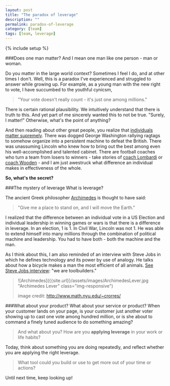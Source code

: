 ```yaml
---
layout: post
title: "The paradox of leverage"
description: ""
permalink: paradox-of-leverage
category: [team]
tags: [team, leverage]
---
```

{% include setup %}

###Does one man matter?
And I mean one man like one person - man or woman.

Do you matter in the large world context? Sometimes I feel I do, and at other times I don\'t. Well, this is a paradox I\'ve experienced and struggled to answer while growing up. For example, as a young man with the new right to vote, I have succumbed to the youthful cynicsm,

>"Your vote doesn\'t really count - it\'s just one among millions."
>

There is certain rational plausibility. We intuitively understand that there is truth to this. And yet part of me sincerely wanted this to not be true. "Surely, I matter!" Otherwise, what's the point of anything?

And then reading about other great people, you realize that [individuals matter supremely](http://findinbay.blogspot.com/2013/02/what-i-learned-from-george-washington.html). There was dogged George Washington rallying ragtags to somehow organize into a persistent machine to defeat the British. There was unassuming Lincoln who knew how to bring out the best among even his well-accomplished and talented cabinet. There are football coaches who turn a team from losers to winners - take stories of [coach Lombardi](http://en.wikipedia.org/wiki/Vince_Lombardi) or [coach Wooden](http://en.wikipedia.org/wiki/John_Wooden) - and I am just awestruck what difference an individual makes in effectiveness of the whole.

__So, what\'s the secret?__

###The mystery of leverage
What is leverage?

The ancient Greek philosopher [Archimedes](http://en.wikipedia.org/wiki/Archimedes) is thought to have said:

> "Give me a place to stand on, and I will move the Earth."
>

I realized that the difference between an individual vote in a US Election and individual leadership in winning games or wars is that there is a difference in leverage. In an election, 1 is 1. In Civil War, Lincoln was not 1. He was able to extend himself into many millions through the combination of political machine and leadership. You had to have both - both the machine and the man.

As I think about this, I am also reminded of an interview with Steve Jobs in which he defines technology and its power by use of analogy. He talks about how a bicycle makes a man the most efficient of all animals. [See Steve Jobs interview](http://youtu.be/KmuP8gsgWb8): "we are toolbuilders."

> ![Archimedes]({{site.url}}/assets/images/ArchimedesLever.jpg "Archimedes Lever" class="img-responsive")
>
> image credit: http://www.math.nyu.edu/~crorres/

###What about your product?
What about your service or product? When your customer lands on your page, is your customer just another voter showing up to cast one vote among hundred million, or is she about to command a finely tuned audience to do something amazing?

>And what about you? How are you __applying leverage__ in your work or life habits?
>


Today, think about something you are doing repeatedly, and reflect whether you are applying the right leverage.

<blockquote class="pattern-diagonal">
What tool could you build or use to get more out of your time or actions?
</blockquote>
Until next time, keep looking up!

